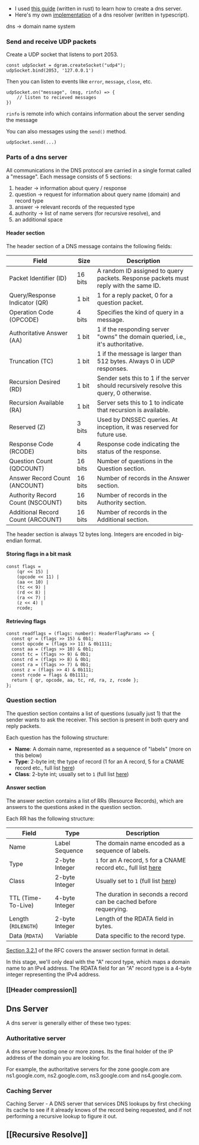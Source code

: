 - I used [this guide](https://github.com/EmilHernvall/dnsguide) (written in rust) to learn how to create a dns server.
- Here's my own [implementation](https://github.com/sammaji/toy-dns-server) of a dns resolver (written in typescript).

dns -> domain name system
### Send and receive UDP packets

Create a UDP socket that listens to port 2053.

```
const udpSocket = dgram.createSocket("udp4");
udpSocket.bind(2053, '127.0.0.1')
```

Then you can listen to events like `error`, `message`, `close`, etc.

```
udpSocket.on("message", (msg, rinfo) => {
	// listen to recieved messages
})
```

`rinfo` is remote info which contains information about the server sending the message

You can also messages using the `send()` method.

```
udpSocket.send(...)
```

### Parts of a dns server

All communications in the DNS protocol are carried in a single format called a "message". Each message consists of 5 sections: 
1. header -> information about query / response
2. question -> request for information about query name (domain) and record type
3. answer -> relevant records of the requested type
5. authority -> list of name servers (for recursive resolve), and
6. an additional space

#### Header section

The header section of a DNS message contains the following fields:

| Field                             | Size    | Description                                                                                   |
| --------------------------------- | ------- | --------------------------------------------------------------------------------------------- |
| Packet Identifier (ID)            | 16 bits | A random ID assigned to query packets. Response packets must reply with the same ID. <br>     |
| Query/Response Indicator (QR)     | 1 bit   | 1 for a reply packet, 0 for a question packet.  <br>                                          |
| Operation Code (OPCODE)           | 4 bits  | Specifies the kind of query in a message.  <br>                                               |
| Authoritative Answer (AA)         | 1 bit   | 1 if the responding server "owns" the domain queried, i.e., it's authoritative.  <br>         |
| Truncation (TC)                   | 1 bit   | 1 if the message is larger than 512 bytes. Always 0 in UDP responses.  <br>                   |
| Recursion Desired (RD)            | 1 bit   | Sender sets this to 1 if the server should recursively resolve this query, 0 otherwise.  <br> |
| Recursion Available (RA)          | 1 bit   | Server sets this to 1 to indicate that recursion is available.  <br>                          |
| Reserved (Z)                      | 3 bits  | Used by DNSSEC queries. At inception, it was reserved for future use.  <br>                   |
| Response Code (RCODE)             | 4 bits  | Response code indicating the status of the response.  <br>                                    |
| Question Count (QDCOUNT)          | 16 bits | Number of questions in the Question section.  <br>                                            |
| Answer Record Count (ANCOUNT)     | 16 bits | Number of records in the Answer section.  <br>                                                |
| Authority Record Count (NSCOUNT)  | 16 bits | Number of records in the Authority section.  <br>                                             |
| Additional Record Count (ARCOUNT) | 16 bits | Number of records in the Additional section.  <br>                                            |
The header section is always 12 bytes long. Integers are encoded in big-endian format.

#### Storing flags in a bit mask

```
const flags = 
	(qr << 15) | 
	(opcode << 11) |
	(aa << 10) |
	(tc << 9) |
	(rd << 8) |
	(ra << 7) |
	(z << 4) |
	rcode;
```

#### Retrieving flags

```
const readflags = (flags: number): HeaderFlagParams => {
  const qr = (flags >> 15) & 0b1;
  const opcode = (flags >> 11) & 0b1111;
  const aa = (flags >> 10) & 0b1;
  const tc = (flags >> 9) & 0b1;
  const rd = (flags >> 8) & 0b1;
  const ra = (flags >> 7) & 0b1;
  const z = (flags >> 4) & 0b111;
  const rcode = flags & 0b1111;
  return { qr, opcode, aa, tc, rd, ra, z, rcode };
};
```

### Question section

The question section contains a list of questions (usually just 1) that the sender wants to ask the receiver. This section is present in both query and reply packets.

Each question has the following structure:

- **Name**: A domain name, represented as a sequence of "labels" (more on this below)
- **Type**: 2-byte int; the type of record (1 for an A record, 5 for a CNAME record etc., full list [here](https://www.rfc-editor.org/rfc/rfc1035#section-3.2.2))
- **Class**: 2-byte int; usually set to `1` (full list [here](https://www.rfc-editor.org/rfc/rfc1035#section-3.2.4))

#### Answer section

The answer section contains a list of RRs (Resource Records), which are answers to the questions asked in the question section.

Each RR has the following structure:

|Field|Type|Description|
|---|---|---|
|Name|Label Sequence|The domain name encoded as a sequence of labels.|
|Type|2-byte Integer|`1` for an A record, `5` for a CNAME record etc., full list [here](https://www.rfc-editor.org/rfc/rfc1035#section-3.2.2)|
|Class|2-byte Integer|Usually set to `1` (full list [here](https://www.rfc-editor.org/rfc/rfc1035#section-3.2.4))|
|TTL (Time-To-Live)|4-byte Integer|The duration in seconds a record can be cached before requerying.|
|Length (`RDLENGTH`)|2-byte Integer|Length of the RDATA field in bytes.|
|Data (`RDATA`)|Variable|Data specific to the record type.|

[Section 3.2.1](https://www.rfc-editor.org/rfc/rfc1035#section-3.2.1) of the RFC covers the answer section format in detail.

In this stage, we'll only deal with the "A" record type, which maps a domain name to an IPv4 address. The RDATA field for an "A" record type is a 4-byte integer representing the IPv4 address.

### [[Header compression]]

## Dns Server
A dns server is generally either of these two types:
### Authoritative server
A dns server hosting one or more zones. Its the final holder of the IP address of the domain you are looking for.

For example, the authoritative servers for the zone google.com are ns1.google.com, ns2.google.com, ns3.google.com and ns4.google.com.

### Caching Server
Caching Server - A DNS server that services DNS lookups by first checking its cache to see if it already knows of the record being requested, and if not performing a recursive lookup to figure it out.
## [[Recursive Resolve]]
